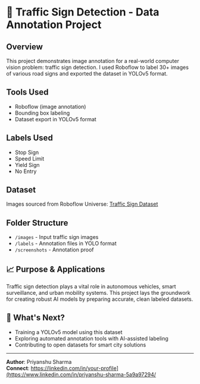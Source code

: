 # 🚦 Traffic Sign Detection - Data Annotation Project

## Overview
This project demonstrates image annotation for a real-world computer vision problem: traffic sign detection. I used Roboflow to label 30+ images of various road signs and exported the dataset in YOLOv5 format.

## Tools Used
- Roboflow (image annotation)
- Bounding box labeling
- Dataset export in YOLOv5 format

## Labels Used
- Stop Sign
- Speed Limit
- Yield Sign
- No Entry

## Dataset
Images sourced from Roboflow Universe: [Traffic Sign Dataset](https://universe.roboflow.com/traffic-sign-detection-vngbh/traffic-sign-detection-jgti0/dataset/1/download)

## Folder Structure
- `/images` - Input traffic sign images
- `/labels` - Annotation files in YOLO format
- `/screenshots` - Annotation proof


## 📈 Purpose & Applications
Traffic sign detection plays a vital role in autonomous vehicles, smart surveillance, and urban mobility systems. This project lays the groundwork for creating robust AI models by preparing accurate, clean labeled datasets.

## 📌 What's Next?
- Training a YOLOv5 model using this dataset
- Exploring automated annotation tools with AI-assisted labeling
- Contributing to open datasets for smart city solutions

---

**Author**: Priyanshu Sharma  
**Connect**: https://linkedin.com/in/your-profile](https://www.linkedin.com/in/priyanshu-sharma-5a9a97294/ 

